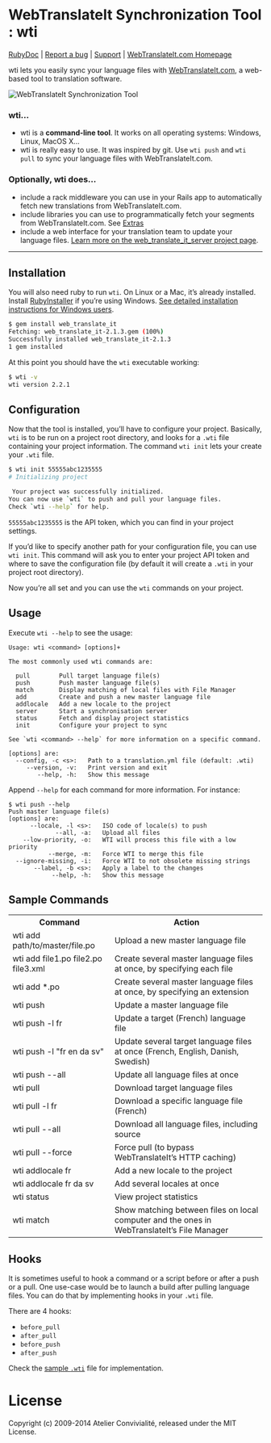 # WebTranslateIt Synchronization Tool : wti

[RubyDoc](http://rubydoc.info/github/AtelierConvivialite/webtranslateit/) | 
[Report a bug](http://github.com/AtelierConvivialite/webtranslateit/issues) | 
[Support](https://webtranslateit.com/support) |
[WebTranslateIt.com Homepage](https://webtranslateit.com)

wti lets you easily sync your language files with [WebTranslateIt.com](https://webtranslateit.com), a web-based tool to translation software.

![WebTranslateIt Synchronization Tool](http://f.cl.ly/items/2X3m0h0g0I1O1U07163o/wti_example.jpg)

### wti...

* wti is a **command-line tool**. It works on all operating systems: Windows, Linux, MacOS X...
* wti is really easy to use. It was inspired by git. Use `wti push` and `wti pull` to sync your language files with WebTranslateIt.com.

### Optionally, wti does...

* include a rack middleware you can use in your Rails app to automatically fetch new translations from WebTranslateIt.com.
* include libraries you can use to programmatically fetch your segments from WebTranslateIt.com. See [Extras](https://github.com/AtelierConvivialite/webtranslateit/wiki/Extras)
* include a web interface for your translation team to update your language files. [Learn more on the web_translate_it_server project page](https://github.com/AtelierConvivialite/web_translate_it_server).

---

## Installation

You will also need ruby to run `wti`. On Linux or a Mac, it’s already installed. Install [RubyInstaller](http://rubyinstaller.org/) if you’re using Windows. [See detailed installation instructions for Windows users](https://github.com/AtelierConvivialite/webtranslateit/wiki/Install-wti-on-Windows).

``` bash
$ gem install web_translate_it
Fetching: web_translate_it-2.1.3.gem (100%)
Successfully installed web_translate_it-2.1.3
1 gem installed
```
    
At this point you should have the `wti` executable working:

``` bash
$ wti -v
wti version 2.2.1
```

## Configuration

Now that the tool is installed, you’ll have to configure your project. Basically, `wti` is to be run on a project root directory, and looks for a `.wti` file containing your project information. The command `wti init` lets your create your `.wti` file.

``` bash
$ wti init 55555abc1235555
# Initializing project

 Your project was successfully initialized.
You can now use `wti` to push and pull your language files.
Check `wti --help` for help.
```

`55555abc1235555` is the API token, which you can find in your project settings.

If you’d like to specify another path for your configuration file, you can use `wti init`. This command will ask you to enter your project API token and where to save the configuration file (by default it will create a `.wti` in your project root directory).

Now you’re all set and you can use the `wti` commands on your project.

## Usage

Execute `wti --help` to see the usage:

    Usage: wti <command> [options]+
  
    The most commonly used wti commands are:
  
      pull        Pull target language file(s)
      push        Push master language file(s)
      match       Display matching of local files with File Manager
      add         Create and push a new master language file
      addlocale   Add a new locale to the project
      server      Start a synchronisation server
      status      Fetch and display project statistics
      init        Configure your project to sync      

    See `wti <command> --help` for more information on a specific command.
  
    [options] are:
      --config, -c <s>:   Path to a translation.yml file (default: .wti)
         --version, -v:   Print version and exit
            --help, -h:   Show this message

Append `--help` for each command for more information. For instance:

    $ wti push --help
    Push master language file(s)
    [options] are:
          --locale, -l <s>:   ISO code of locale(s) to push
                 --all, -a:   Upload all files
        --low-priority, -o:   WTI will process this file with a low priority
               --merge, -m:   Force WTI to merge this file
      --ignore-missing, -i:   Force WTI to not obsolete missing strings
           --label, -b <s>:   Apply a label to the changes
                --help, -h:   Show this message

## Sample Commands

<table>
  <tr>
    <th>Command</th>
    <th>Action</th>
  </tr>
  <tr>
    <td>wti add path/to/master/file.po</td>
    <td>Upload a new master language file</td>
  </tr>
  <tr>
    <td>wti add file1.po file2.po file3.xml</td>
    <td>Create several master language files at once, by specifying each file</td>
  </tr>
  <tr>
    <td>wti add *.po</td>
    <td>Create several master language files at once, by specifying an extension</td>
  </tr>
  <tr>
    <td>wti push</td>
    <td>Update a master language file</td>
  </tr>
  <tr>
    <td>wti push -l fr</td>
    <td>Update a target (French) language file</td>
  </tr>
  <tr>
    <td>wti push -l "fr en da sv"</td>
    <td>Update several target language files at once (French, English, Danish, Swedish)</td>
  </tr>
  <tr>
    <td>wti push --all</td>
    <td>Update all language files at once</td>
  </tr>
  <tr>
    <td>wti pull</td>
    <td>Download target language files</td>
  </tr>
  <tr>
    <td>wti pull -l fr</td>
    <td>Download a specific language file (French)</td>
  </tr>
  <tr>
    <td>wti pull --all</td>
    <td>Download all language files, including source</td>
  </tr>
  <tr>
    <td>wti pull --force</td>
    <td>Force pull (to bypass WebTranslateIt’s HTTP caching)</td>
  </tr>
  <tr>
    <td>wti addlocale fr</td>
    <td>Add a new locale to the project</td>
  </tr>
  <tr>
    <td>wti addlocale fr da sv</td>
    <td>Add several locales at once</td>
  </tr>
  <tr>
    <td>wti status</td>
    <td>View project statistics</td>
  </tr>
  <tr>
    <td>wti match</td>
    <td>Show matching between files on local computer and the ones in WebTranslateIt’s File Manager</td>
  </tr>
</table>

## Hooks

It is sometimes useful to hook a command or a script before or after a push or a pull. One use-case would be to launch a build after pulling language files. You can do that by implementing hooks in your `.wti` file.

There are 4 hooks:

* `before_pull`
* `after_pull`
* `before_push`
* `after_push`

Check the [sample `.wti`](https://github.com/AtelierConvivialite/webtranslateit/blob/master/examples/.wti#L9..L13) file for implementation.

# License

Copyright (c) 2009-2014 Atelier Convivialité, released under the MIT License.
